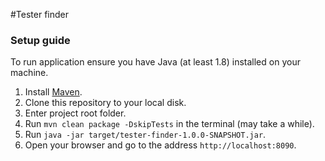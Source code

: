 #Tester finder

### Setup guide

To run application ensure you have Java (at least 1.8) installed on your machine.

1. Install [Maven](https://maven.apache.org/install.html).
2. Clone this repository to your local disk.
3. Enter project root folder.
4. Run ```mvn clean package -DskipTests``` in the terminal (may take a while).
5. Run ```java -jar target/tester-finder-1.0.0-SNAPSHOT.jar```.
6. Open your browser and go to the address ```http://localhost:8090```. 
